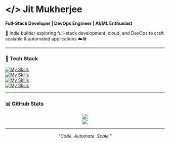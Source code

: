 # </> Jit Mukherjee
**Full-Stack Developer | DevOps Engineer | AI/ML Enthusiast**

<p align="left">
  👋 Indie builder exploring full-stack development, cloud, and DevOps to craft scalable & automated applications ☁️🛠️  
</p>

---

### 🧰 Tech Stack
[![My Skills](https://skillicons.dev/icons?i=js,ts,html,css,java,go,rust,bash,solidity)](https://skillicons.dev)  
[![My Skills](https://skillicons.dev/icons?i=react,nextjs,redux,vite,flutter,tailwind,express,nestjs,prisma)](https://skillicons.dev)  
[![My Skills](https://skillicons.dev/icons?i=aws,docker,kubernetes,githubactions,gitlab,grafana,kafka,postgres,mongodb)](https://skillicons.dev)  
[![My Skills](https://skillicons.dev/icons?i=arch,vscode,vim,postman,firebase,mysql,bun,git,github)](https://skillicons.dev)  

---

### 📊 GitHub Stats
<div align="center">

![](https://github-readme-stats.vercel.app/api?username=GTAJIT&theme=tokyonight&show_icons=true&hide_border=true&count_private=true)  
![](https://github-readme-stats.vercel.app/api/top-langs/?username=GTAJIT&layout=donut&hide_border=true&langs_count=10&theme=tokyonight)

</div>

---

<p align="center">
  <i>“Code. Automate. Scale.”</i>
</p>